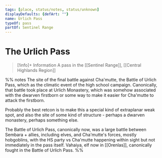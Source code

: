 ```yaml
---
tags: [place, status/notes, status/unknown]
displayDefaults: {defArt: ""}
name: Urlich Pass
typeOf: pass
partOf: Sentinel Range
---
```

# The Urlich Pass
>[!info]+ Information
> A  pass in the [[Sentinel Range]], [[Central Highlands Region]]

%% notes
The site of the final battle against Cha'mutte, the Battle of Urlich Pass, which as the climatic event of the high school campaign. Canonically, that battle took place at Urlich Monastery, which was somehow associated with the dwarven firstborn or some way to make it easier for Cha'mutte to attack the firstborn. 

Probably the best retcon is to make this a special kind of  extraplanar weak spot, and also the site of some kind of structure - perhaps a dwarven monastery, perhaps something else. 

The Battle of Urlich Pass, canonically now, was a large battle between Sembara + allies, including elves, and Cha'mutte's forces, mostly hobgoblins, with the HS party vs Cha'mutte happening within sight but not immediately in the pass itself. Vahaiya, elf now in [[Orenlas]], canonically fought in the Battle of Urlich Pass.
%%